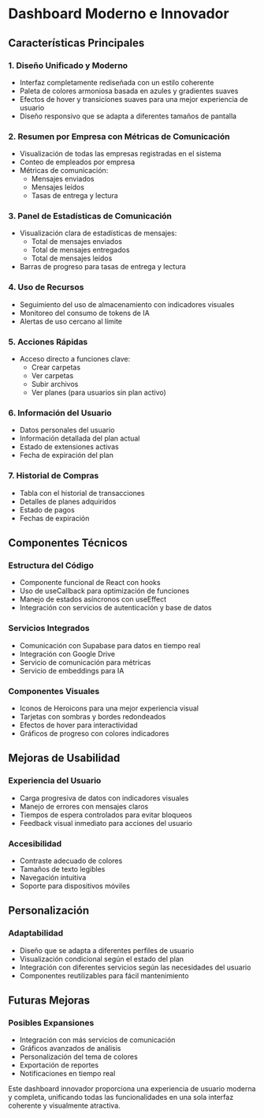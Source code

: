 # Dashboard Moderno e Innovador

## Características Principales

### 1. Diseño Unificado y Moderno
- Interfaz completamente rediseñada con un estilo coherente
- Paleta de colores armoniosa basada en azules y gradientes suaves
- Efectos de hover y transiciones suaves para una mejor experiencia de usuario
- Diseño responsivo que se adapta a diferentes tamaños de pantalla

### 2. Resumen por Empresa con Métricas de Comunicación
- Visualización de todas las empresas registradas en el sistema
- Conteo de empleados por empresa
- Métricas de comunicación:
  - Mensajes enviados
  - Mensajes leídos
  - Tasas de entrega y lectura

### 3. Panel de Estadísticas de Comunicación
- Visualización clara de estadísticas de mensajes:
  - Total de mensajes enviados
  - Total de mensajes entregados
  - Total de mensajes leídos
- Barras de progreso para tasas de entrega y lectura

### 4. Uso de Recursos
- Seguimiento del uso de almacenamiento con indicadores visuales
- Monitoreo del consumo de tokens de IA
- Alertas de uso cercano al límite

### 5. Acciones Rápidas
- Acceso directo a funciones clave:
  - Crear carpetas
  - Ver carpetas
  - Subir archivos
  - Ver planes (para usuarios sin plan activo)

### 6. Información del Usuario
- Datos personales del usuario
- Información detallada del plan actual
- Estado de extensiones activas
- Fecha de expiración del plan

### 7. Historial de Compras
- Tabla con el historial de transacciones
- Detalles de planes adquiridos
- Estado de pagos
- Fechas de expiración

## Componentes Técnicos

### Estructura del Código
- Componente funcional de React con hooks
- Uso de useCallback para optimización de funciones
- Manejo de estados asíncronos con useEffect
- Integración con servicios de autenticación y base de datos

### Servicios Integrados
- Comunicación con Supabase para datos en tiempo real
- Integración con Google Drive
- Servicio de comunicación para métricas
- Servicio de embeddings para IA

### Componentes Visuales
- Iconos de Heroicons para una mejor experiencia visual
- Tarjetas con sombras y bordes redondeados
- Efectos de hover para interactividad
- Gráficos de progreso con colores indicadores

## Mejoras de Usabilidad

### Experiencia del Usuario
- Carga progresiva de datos con indicadores visuales
- Manejo de errores con mensajes claros
- Tiempos de espera controlados para evitar bloqueos
- Feedback visual inmediato para acciones del usuario

### Accesibilidad
- Contraste adecuado de colores
- Tamaños de texto legibles
- Navegación intuitiva
- Soporte para dispositivos móviles

## Personalización

### Adaptabilidad
- Diseño que se adapta a diferentes perfiles de usuario
- Visualización condicional según el estado del plan
- Integración con diferentes servicios según las necesidades del usuario
- Componentes reutilizables para fácil mantenimiento

## Futuras Mejoras

### Posibles Expansiones
- Integración con más servicios de comunicación
- Gráficos avanzados de análisis
- Personalización del tema de colores
- Exportación de reportes
- Notificaciones en tiempo real

Este dashboard innovador proporciona una experiencia de usuario moderna y completa, unificando todas las funcionalidades en una sola interfaz coherente y visualmente atractiva.